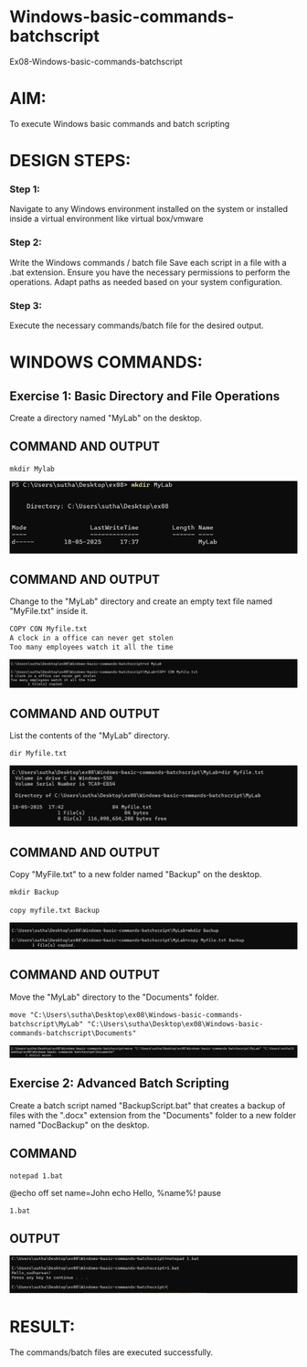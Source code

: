 # Windows-basic-commands-batchscript
Ex08-Windows-basic-commands-batchscript

# AIM:
To execute Windows basic commands and batch scripting

# DESIGN STEPS:

### Step 1:

Navigate to any Windows environment installed on the system or installed inside a virtual environment like virtual box/vmware 

### Step 2:

Write the Windows commands / batch file
Save each script in a file with a .bat extension.
Ensure you have the necessary permissions to perform the operations.
Adapt paths as needed based on your system configuration.
### Step 3:

Execute the necessary commands/batch file for the desired output. 




# WINDOWS COMMANDS:
## Exercise 1: Basic Directory and File Operations
Create a directory named "MyLab" on the desktop.
## COMMAND AND OUTPUT
```
mkdir Mylab
```
![alt text](<Screenshot 2025-05-18 173954.png>)

## COMMAND AND OUTPUT

Change to the "MyLab" directory and create an empty text file named "MyFile.txt" inside it.
```
COPY CON Myfile.txt
A clock in a office can never get stolen
Too many employees watch it all the time
```
![alt text](<Screenshot 2025-05-18 175101.png>)

## COMMAND AND OUTPUT

List the contents of the "MyLab" directory.
```
dir Myfile.txt

```
![alt text](<Screenshot 2025-05-18 175129.png>)

## COMMAND AND OUTPUT

Copy "MyFile.txt" to a new folder named "Backup" on the desktop.
```
mkdir Backup

copy myfile.txt Backup

```

![alt text](<Screenshot 2025-05-18 175142.png>)

## COMMAND AND OUTPUT

Move the "MyLab" directory to the "Documents" folder.
```
move "C:\Users\sutha\Desktop\ex08\Windows-basic-commands-batchscript\MyLab" "C:\Users\sutha\Desktop\ex08\Windows-basic-commands-batchscript\Documents"

```
![alt text](<Screenshot 2025-05-18 180549.png>)


## Exercise 2: Advanced Batch Scripting
Create a batch script named "BackupScript.bat" that creates a backup of files with the ".docx" extension from the "Documents" folder to a new folder named "DocBackup" on the desktop.

## COMMAND

```
notepad 1.bat
```
@echo off
set name=John
echo Hello, %name%!
pause

```
1.bat

```

## OUTPUT


![alt text](<Screenshot 2025-05-18 180651.png>)


# RESULT:
The commands/batch files are executed successfully.

